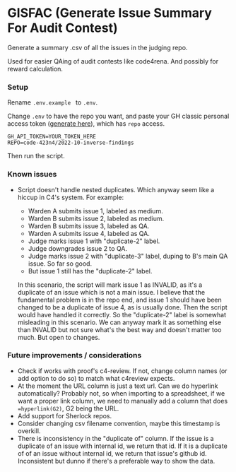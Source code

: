 # GISFAC (Generate Issue Summary For Audit Contest)

Generate a summary .csv of all the issues in the judging repo.

Used for easier QAing of audit contests like code4rena. And possibly for reward calculation.

### Setup
Rename `.env.example ` to `.env`.

Change `.env` to have the repo you want, and paste your GH classic personal access token ([generate here](https://github.com/settings/tokens)), which has `repo` access.
```
GH_API_TOKEN=YOUR_TOKEN_HERE
REPO=code-423n4/2022-10-inverse-findings
```

Then run the script.

### Known issues
- Script doesn't handle nested duplicates. Which anyway seem like a hiccup in C4's system.
For example:
     - Warden A submits issue 1, labeled as medium.
     - Warden B submits issue 2, labeled as medium.
     - Warden B submits issue 3, labeled as QA.
     - Warden A submits issue 4, labeled as QA.
     - Judge marks issue 1 with "duplicate-2" label.
     - Judge downgrades issue 2 to QA.
     - Judge marks issue 2 with "duplicate-3" label, duping to B's main QA issue. So far so good.
     - But issue 1 still has the "duplicate-2" label.

     In this scenario, the script will mark issue 1 as INVALID, as it's a duplicate of an issue which is not a main issue.
     I believe that the fundamental problem is in the repo end, and issue 1 should have been changed to be a duplicate of issue 4, as is usually done. Then the script would have handled it correctly. So the "duplicate-2" label is somewhat misleading in this scenario. We can anyway mark it as something else than INVALID but not sure what's the best way and doesn't matter too much. But open to changes.

### Future improvements / considerations
- Check if works with proof's c4-review. If not, change column names (or add option to do so) to match what c4review expects.
- At the moment the URL column is just a text url. Can we do hyperlink automatically? Probably not, so when importing to a spreadsheet, if we want a proper link column, we need to manually add a column that does `=hyperlink(G2)`, G2 being the URL.
- Add support for Sherlock repos.
- Consider changing csv filename convention, maybe this timestamp is overkill.
- There is inconsistency in the "duplicate of" column. If the issue is a duplicate of an issue with internal id, we return that id. If it is a duplicate of of an issue without internal id, we return that issue's github id. Inconsistent but dunno if there's a preferable way to show the data.